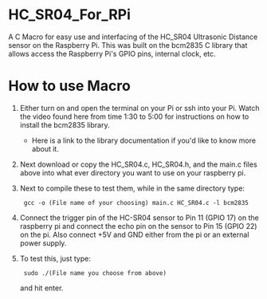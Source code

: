 HC_SR04_For_RPi
===============

A C Macro for easy use  and interfacing of the HC_SR04 Ultrasonic Distance sensor on the Raspberry Pi. This was built on
the bcm2835 C library that allows access the Raspberry Pi's GPIO pins, internal clock, etc.

How to use Macro
================

  1) Either turn on and open the terminal on your Pi or ssh into your Pi. Watch the video found here from time 1:30 to
     5:00 for instructions on how to install the bcm2835 library.
     
      - Here is a link to the library documentation if you'd like to know more about it.
      
  2) Next download or copy the HC_SR04.c, HC_SR04.h, and the main.c files above into what ever directory you want
     to use on your raspberry pi.
     
  3) Next to compile these to test them, while in the same directory type:
          
          gcc -o (File name of your choosing) main.c HC_SR04.c -l bcm2835
  
  4) Connect the trigger pin of the HC-SR04 sensor to Pin 11 (GPIO 17) on the raspberry pi and connect the echo pin on the 
     sensor to Pin 15 (GPIO 22) on the pi. Also connect +5V and GND either from the pi or an external power supply.
     
  5) To test this, just type:
  
          sudo ./(File name you choose from above)
          
     and hit enter.
